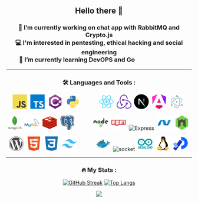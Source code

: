 <div align="center">
 
## Hello there 👋
 
### 🔭 I’m currently working on chat app with RabbitMQ and Crypto.js <br> 💻 I'm interested in pentesting, ethical hacking and social engineering <br> 🌱 I’m currently learning DevOPS and Go⠀⠀⠀⠀⠀⠀⠀⠀⠀⠀

---

### 🛠️ Languages and Tools :
<img src="https://github.com/devicons/devicon/blob/master/icons/javascript/javascript-original.svg" title="JavaScript" alt="JavaScript" width="40" height="40"/>&nbsp;
<img src="https://github.com/devicons/devicon/blob/master/icons/typescript/typescript-original.svg" title="python" alt="python" width="40" height="40">&nbsp;
<img src="https://github.com/devicons/devicon/blob/master/icons/csharp/csharp-original.svg" title="Csharp" alt="Csharp" width="40" height="40">&nbsp;
<img src="https://github.com/devicons/devicon/blob/master/icons/python/python-original.svg" title="python" alt="python" width="40" height="40">&nbsp;
&nbsp;&nbsp;&nbsp;&nbsp;&nbsp;&nbsp;&nbsp;&nbsp;&nbsp;&nbsp;
<img src="https://github.com/devicons/devicon/blob/master/icons/react/react-original.svg" title="React" alt="React" width="40" height="40"/>&nbsp;
<img src="https://github.com/devicons/devicon/blob/master/icons/redux/redux-original.svg" title="Redux" alt="Redux " width="40" height="40"/>&nbsp;
<img src="https://github.com/devicons/devicon/blob/master/icons/nextjs/nextjs-original.svg" title="Next" alt="Next " width="40" height="40"/>&nbsp;
<img src="https://github.com/devicons/devicon/blob/master/icons/angular/angular-original.svg" title="Angular" alt="Angular " width="40" height="40"/>&nbsp;
<img src="https://github.com/devicons/devicon/blob/master/icons/electron/electron-original.svg"  title="Electron" alt="Electron" width="40" height="40">&nbsp;

<img src="https://github.com/devicons/devicon/blob/master/icons/mongodb/mongodb-original-wordmark.svg" title="mongodb" alt="mongodb" width="40" height="40">&nbsp;
<img src="https://github.com/devicons/devicon/blob/master/icons/mysql/mysql-original-wordmark.svg" title="mysql" alt="mysql" width="40" height="40"/>&nbsp;
<img src="https://github.com/devicons/devicon/blob/master/icons/redis/redis-original.svg" title="redis" alt="redis" width="40" height="40"/>&nbsp;
<img src="https://github.com/devicons/devicon/blob/master/icons/postgresql/postgresql-original.svg" title="postgresql" alt="postgresql" width="40" height="40"/>&nbsp;
&nbsp;&nbsp;&nbsp;&nbsp;&nbsp;&nbsp;&nbsp;&nbsp;&nbsp;&nbsp;
<img src="https://github.com/devicons/devicon/blob/master/icons/nodejs/nodejs-original-wordmark.svg" title="NodeJS" alt="NodeJS" width="40" height="40"/>&nbsp;
<img src="https://github.com/devicons/devicon/blob/master/icons/npm/npm-original-wordmark.svg" title="npm" alt="npm" width="40" height="40">&nbsp;
<img src="https://user-images.githubusercontent.com/68009977/215513043-adc9b4ae-4cc1-425d-b11f-c792568c8704.png" title="Express" alt="Express" width="40" height="40">&nbsp;
<img src="https://github.com/devicons/devicon/blob/master/icons/dot-net/dot-net-original.svg" title="dot-net" alt="dot-net" width="40" height="40">&nbsp;
<img src="https://github.com/devicons/devicon/blob/master/icons/nodemon/nodemon-original.svg" title="nodemon" alt="nodemon" width="40" height="40">&nbsp;

<img src="https://github.com/devicons/devicon/blob/master/icons/wordpress/wordpress-plain.svg" title="Wordpress" alt="Wordpress" width="40" height="40">&nbsp;
<img src="https://github.com/devicons/devicon/blob/master/icons/html5/html5-original.svg" title="HTML5" alt="HTML" width="40" height="40"/>&nbsp;
<img src="https://github.com/devicons/devicon/blob/master/icons/css3/css3-plain.svg"  title="CSS3" alt="CSS" width="40" height="40"/>&nbsp;
<img src="https://github.com/devicons/devicon/blob/master/icons/tailwindcss/tailwindcss-original.svg"  title="tailwindcss" alt="tailwindcss" width="40" height="40"/>&nbsp;
&nbsp;&nbsp;&nbsp;&nbsp;&nbsp;&nbsp;&nbsp;&nbsp;&nbsp;&nbsp;
<img src="https://github.com/devicons/devicon/blob/master/icons/docker/docker-original.svg" title="docker" alt="docker" width="40" height="40">&nbsp;
<img src="https://github.com/user-attachments/assets/2ffa48e6-2fe8-49de-8b67-9cccfb83be47" title="socket" alt="socket" width="40" height="40">&nbsp;
<img src="https://github.com/devicons/devicon/blob/master/icons/arduino/arduino-original-wordmark.svg" title="Arduino" alt="Arduino" width="40" height="40">&nbsp;
<img src="https://github.com/devicons/devicon/blob/master/icons/linux/linux-original.svg" title="Linux" alt="Linux" width="40" height="40">&nbsp;
<img src="https://github.com/devicons/devicon/blob/master/icons/processing/processing-original.svg" title="processing" alt="processing" width="40" height="40">&nbsp;

---

### 🔥 My Stats :
[![GitHub Streak](http://github-readme-streak-stats.herokuapp.com?user=Y3llow45&theme=python-dark&hide_border=true&border_radius=3)](https://git.io/streak-stats)
[![Top Langs](https://github-readme-stats.vercel.app/api/top-langs/?username=Y3llow45&layout=compact&theme=vision-friendly-dark&langs_count=10&hide_border=true)](https://github.com/anuraghazra/github-readme-stats)

![](https://count.getloli.com/get/@Y3llow45.github.readme)
</div>
